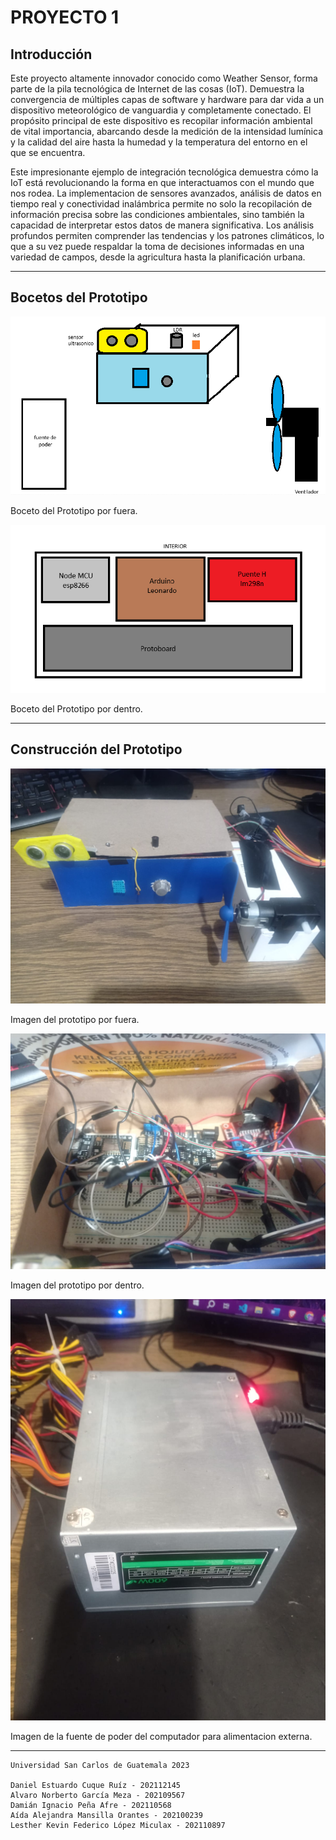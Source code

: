 # PROYECTO 1

## Introducción 
Este proyecto altamente innovador conocido como Weather Sensor, forma parte de la pila tecnológica de Internet de las cosas (IoT). Demuestra la convergencia de múltiples capas de software y hardware para dar vida a un dispositivo meteorológico de vanguardia y completamente conectado. El propósito principal de este dispositivo es recopilar información ambiental de vital importancia, abarcando desde la medición de la intensidad lumínica y la calidad del aire hasta la humedad y la temperatura del entorno en el que se encuentra.

Este impresionante ejemplo de integración tecnológica demuestra cómo la IoT está revolucionando la forma en que interactuamos con el mundo que nos rodea. La implementacion de sensores avanzados, análisis de datos en tiempo real y conectividad inalámbrica permite no solo la recopilación de información precisa sobre las condiciones ambientales, sino también la capacidad de interpretar estos datos de manera significativa. Los análisis profundos permiten comprender las tendencias y los patrones climáticos, lo que a su vez puede respaldar la toma de decisiones informadas en una variedad de campos, desde la agricultura hasta la planificación urbana.
___

## Bocetos del Prototipo
![Boceto del prototipo por fuera](./boceto1.png)

Boceto del Prototipo por fuera. 

![Boceto del prototipo por dentro](./boceto2.png)

Boceto del Prototipo por dentro. 
___

## Construcción del Prototipo

![imagen del prototipo por dentro](./prototipo1.jpg)

Imagen del prototipo por fuera. 

![imagen del prototipo por dentro](./interior.jpg)

Imagen del prototipo por dentro. 

![imagen de la fuente de poder](./fuente.jpg)

Imagen de la fuente de poder del computador para alimentacion externa. 

___

~~~
Universidad San Carlos de Guatemala 2023

Daniel Estuardo Cuque Ruíz - 202112145
Alvaro Norberto García Meza - 202109567
Damián Ignacio Peña Afre - 202110568
Aída Alejandra Mansilla Orantes - 202100239 
Lesther Kevin Federico López Miculax - 202110897
~~~